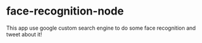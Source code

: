 # face-recognition-node
This app use google custom search engine to do some face recognition and tweet about it!
